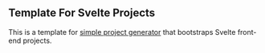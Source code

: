 ## Template For Svelte Projects

This is a template for [simple project generator][spg] that bootstraps Svelte front-end projects.


[spg]:https://github.com/goliatoe/simple-project-generator
